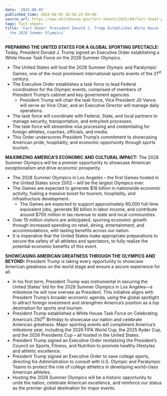 ```yaml
---
date: '2025-08-05'
published_time: 2025-08-05 16:56:22-04:00
source_url: https://www.whitehouse.gov/fact-sheets/2025/08/fact-sheet-president-donald-j-trump-establishes-white-house-task-force-on-the-2028-summer-olympics/
tags: fact-sheets
title: 'Fact Sheet: President Donald J. Trump Establishes White House Task Force on
  the 2028 Summer Olympics'
---
```

 
**PREPARING THE UNITED STATES FOR A GLOBAL SPORTING SPECTACLE:** Today,
President Donald J. Trump signed an Executive Order establishing a White
House Task Force on the 2028 Summer Olympics.

-   The United States will host the 2028 Summer Olympic and Paralympic
    Games, one of the most prominent international sports events of the
    21<sup>st</sup> century.
-   The Executive Order establishes a task force to lead Federal
    coordination for the Olympic events, comprised of members of
    President Trump’s cabinet and key government agencies.
    -   President Trump will chair the task force, Vice President JD
        Vance will serve as Vice Chair, and an Executive Director will
        manage daily operations.
-   The task force will coordinate with Federal, State, and local
    partners to manage security, transportation, and entry/exit
    processes.
-   The task force will streamline visa processing and credentialing for
    foreign athletes, coaches, officials, and media.
-   This Order underscores President Trump’s commitment to showcasing
    American pride, hospitality, and economic opportunity through sports
    tourism.

**MAXIMIZING AMERICA’S ECONOMIC AND CULTURAL IMPACT:** The 2028 Summer
Olympics will be a premier opportunity to showcase American
exceptionalism and drive economic prosperity.

-   The 2028 Summer Olympics in Los Angeles – the first Games hosted in
    the United States since 2002 – will be the largest Olympics ever.
-   The Games are expected to generate $18 billion in nationwide
    economic activity, fueling a massive boost for tourism, hospitality,
    and infrastructure development.
    -   The Games are expected to support approximately 90,000 full-time
        equivalent jobs, generate $6 billion in labor income, and
        contribute around $700 million in tax revenue to state and local
        communities.
-   Over 15 million visitors are anticipated, spurring economic growth
    through increased spending on retail, dining, entertainment, and
    accommodations, with lasting benefits across our nation.
-   It is imperative that the United States make appropriate
    preparations to secure the safety of all athletes and spectators, to
    fully realize the potential economic benefits of this event.

**SHOWCASING AMERICAN GREATNESS THROUGH THE OLYMPICS AND BEYOND:**
President Trump is taking every opportunity to showcase American
greatness on the world stage and ensure a secure experience for all.

-   In his first term, President Trump was instrumental in securing the
    United States’ bid for the 2028 Summer Olympics in Los Angeles—a
    milestone he will now oversee as President. This initiative aligns
    with President Trump’s broader economic agenda, using the global
    spotlight to attract foreign investment and strengthen America’s
    position as a top destination for sports and tourism.
-   President Trump established a White House Task Force on Celebrating
    America’s 250<sup>th</sup> Birthday to showcase our nation and
    celebrate American greatness. Major sporting events will compliment
    America’s milestone year, including the 2026 FIFA World Cup, the
    2025 Ryder Cup, and the 2026 Presidents Cup – all hosted in the
    United States.
-   President Trump signed an Executive Order revitalizing the
    President’s Council on Sports, Fitness, and Nutrition to promote
    healthy lifestyles and athletic excellence.
-   President Trump signed an Executive Order to save college sports,
    directing his Administration to consult with U.S. Olympic and
    Paralympic Teams to protect the role of college athletics in
    developing world-class American athletes.
-   Hosting the 2028 Summer Olympics will be a historic opportunity to
    unite the nation, celebrate American excellence, and reinforce our
    status as the premier global destination for major events. 
